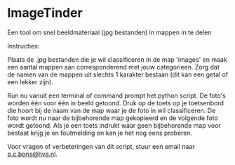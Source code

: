 # ImageTinder
Een tool om snel beeldmateriaal (jpg bestanden) in mappen in te delen 

Instructies: 

Plaats de .jpg bestanden die je wil classificeren in de map 'images' en maak een aantal mappen aan corresponderend met jouw categorieen. Zorg dat de namen van de mappen uit slechts 1 karakter bestaan (dit kan een getal of een lekker zijn). 

Run nu vanuit een terminal of command prompt het python script. De foto's worden één voor één in beeld getoond. Druk op de toets op je toetsenbord die hoort bij de naam van de map waar je de foto in wil classificeren. De foto wordt nu naar de bijbehorende map gekopieerd en de volgende foto wordt getoond. Als je een toets indrukt waar geen bijbehorende map voor bestaat krijg je en foutmelding en kan je het nog eens proberen. 

Voor vragen of verbeteringen van dit script, stuur een email naar p.c.bons@hva.nl. 
